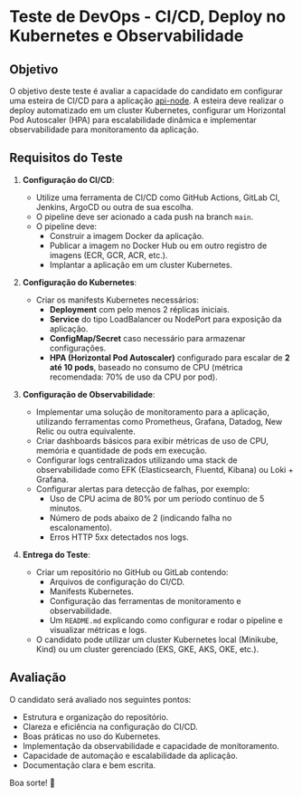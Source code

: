 # Teste de DevOps - CI/CD, Deploy no Kubernetes e Observabilidade

## Objetivo

O objetivo deste teste é avaliar a capacidade do candidato em configurar uma esteira de CI/CD para a aplicação [api-node](https://github.com/tiagohique/api-node). A esteira deve realizar o deploy automatizado em um cluster Kubernetes, configurar um Horizontal Pod Autoscaler (HPA) para escalabilidade dinâmica e implementar observabilidade para monitoramento da aplicação.

## Requisitos do Teste

1. **Configuração do CI/CD**:
   - Utilize uma ferramenta de CI/CD como GitHub Actions, GitLab CI, Jenkins, ArgoCD ou outra de sua escolha.
   - O pipeline deve ser acionado a cada push na branch `main`.
   - O pipeline deve:
     - Construir a imagem Docker da aplicação.
     - Publicar a imagem no Docker Hub ou em outro registro de imagens (ECR, GCR, ACR, etc.).
     - Implantar a aplicação em um cluster Kubernetes.

2. **Configuração do Kubernetes**:
   - Criar os manifests Kubernetes necessários:
     - **Deployment** com pelo menos 2 réplicas iniciais.
     - **Service** do tipo LoadBalancer ou NodePort para exposição da aplicação.
     - **ConfigMap/Secret** caso necessário para armazenar configurações.
     - **HPA (Horizontal Pod Autoscaler)** configurado para escalar de **2 até 10 pods**, baseado no consumo de CPU (métrica recomendada: 70% de uso da CPU por pod).

3. **Configuração de Observabilidade**:
   - Implementar uma solução de monitoramento para a aplicação, utilizando ferramentas como Prometheus, Grafana, Datadog, New Relic ou outra equivalente.
   - Criar dashboards básicos para exibir métricas de uso de CPU, memória e quantidade de pods em execução.
   - Configurar logs centralizados utilizando uma stack de observabilidade como EFK (Elasticsearch, Fluentd, Kibana) ou Loki + Grafana.
   - Configurar alertas para detecção de falhas, por exemplo:
     - Uso de CPU acima de 80% por um período contínuo de 5 minutos.
     - Número de pods abaixo de 2 (indicando falha no escalonamento).
     - Erros HTTP 5xx detectados nos logs.

4. **Entrega do Teste**:
   - Criar um repositório no GitHub ou GitLab contendo:
     - Arquivos de configuração do CI/CD.
     - Manifests Kubernetes.
     - Configuração das ferramentas de monitoramento e observabilidade.
     - Um `README.md` explicando como configurar e rodar o pipeline e visualizar métricas e logs.
   - O candidato pode utilizar um cluster Kubernetes local (Minikube, Kind) ou um cluster gerenciado (EKS, GKE, AKS, OKE, etc.).

## Avaliação

O candidato será avaliado nos seguintes pontos:
- Estrutura e organização do repositório.
- Clareza e eficiência na configuração do CI/CD.
- Boas práticas no uso do Kubernetes.
- Implementação da observabilidade e capacidade de monitoramento.
- Capacidade de automação e escalabilidade da aplicação.
- Documentação clara e bem escrita.

Boa sorte! 🚀
